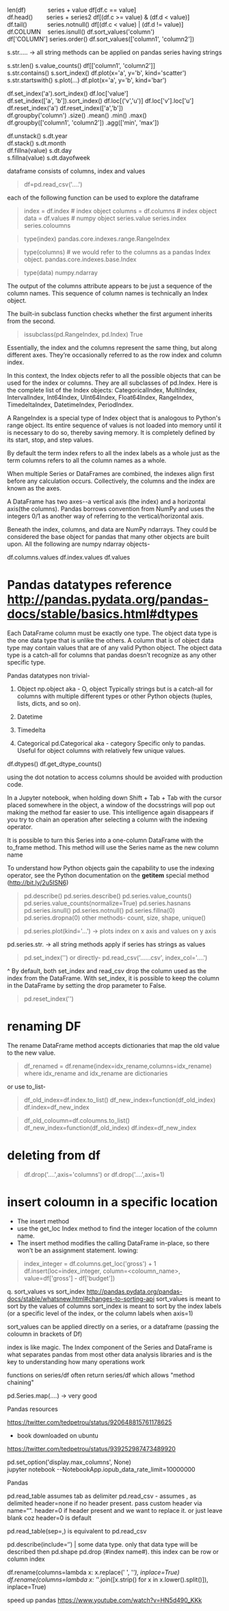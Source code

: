 
  len(df)     &nbsp;&nbsp;&nbsp;&nbsp;&nbsp;&nbsp;&nbsp;&nbsp; &nbsp;&nbsp;           series + value    df[df.c == value]     
  df.head()  &nbsp;&nbsp;&nbsp;&nbsp;&nbsp;&nbsp;  series + series2  df[(df.c >= value) & (df.d < value)]     
  df.tail()  &nbsp;&nbsp;&nbsp;&nbsp;&nbsp;&nbsp;&nbsp;&nbsp;&nbsp;&nbsp;   series.notnull()  df[(df.c < value) | (df.d != value)]     
  df.COLUMN  &nbsp;&nbsp;   series.isnull()   df.sort_values('column')     
  df['COLUMN']  series.order()    df.sort_values(['column1', 'column2'])      

  s.str..... -> all string methods can be applied on pandas series having strings       

  s.str.len()        s.value_counts() df[['column1', 'column2']]     
  s.str.contains()   s.sort_index() df.plot(x='a', y='b', kind='scatter')     
  s.str.startswith() s.plot(...)      df.plot(x='a', y='b', kind='bar')      


  df.set_index('a').sort_index()        df.loc['value']     
  df.set_index(['a', 'b']).sort_index() df.loc[('v','u')]    df.loc['v'].loc['u']     
  df.reset_index('a') df.reset_index(['a','b'])    
  df.groupby('column')                  .size() .mean() .min() .max()     
  df.groupby(['column1', 'column2'])    .agg(['min', 'max'])     


  df.unstack()      s.dt.year     
  df.stack()        s.dt.month    
  df.fillna(value)  s.dt.day   
  s.fillna(value)   s.dt.dayofweek   





dataframe consists of columns, index and values

> df=pd.read_csv('....')

each of the following function can be used to explore the dataframe

> index = df.index   # index object
> columns = df.columns  # index object
> data = df.values   # numpy object
> series.value
> series.index
> series.coloumns


> type(index)
pandas.core.indexes.range.RangeIndex

> type(columns)      #  we would refer to the columns as a pandas Index object.
pandas.core.indexes.base.Index

> type(data)
numpy.ndarray

 The output of the columns attribute appears to be just a sequence of the column names. This sequence of column names is technically an Index object.

The built-in subclass function checks whether the first argument inherits from the second.

> issubclass(pd.RangeIndex, pd.Index)
True

Essentially, the index and the columns represent the same thing, but along different axes. They’re occasionally referred to as the row index and column index.

In this context, the Index objects refer to all the possible objects that can be used for the index or columns. They are all subclasses of pd.Index. Here is the complete list of the Index objects: CategoricalIndex, MultiIndex, IntervalIndex, Int64Index, UInt64Index, Float64Index, RangeIndex, TimedeltaIndex, DatetimeIndex, PeriodIndex.


A RangeIndex is a special type of Index object that is analogous to Python's range object. Its entire sequence of values is not loaded into memory until it is necessary to do so, thereby saving memory. It is completely defined by its start, stop, and step values.


By default the term index refers to all the index labels as a whole just as the term columns refers to all the column names as a whole.

When multiple Series or DataFrames are combined, the indexes align first before any calculation occurs. Collectively, the columns and the index are known as the axes.  

A DataFrame has two axes--a vertical axis (the index) and a horizontal axis(the columns). Pandas borrows convention from NumPy and uses the integers 0/1 as another way of referring to the vertical/horizontal axis.


Beneath the index, columns, and data are NumPy ndarrays. They could be considered the base object for pandas that many other objects are built upon.
All the following are numpy ndarray objects-

df.columns.values
df.index.values
df.values

# Pandas datatypes  reference http://pandas.pydata.org/pandas-docs/stable/basics.html#dtypes

Each DataFrame column must be exactly one type. The object data type is the one data type that is unlike the others. A column that is of object data type may contain values that are of any valid Python object. The object data type is a catch-all for columns that pandas doesn’t recognize as any other specific type.

Pandas datatypes non trivial-
1. Object      np.object       aka - O, object
Typically strings but is a catch-all for columns with multiple different types or other Python objects (tuples, lists, dicts, and so on).

2. Datetime

3. Timedelta

4. Categorical     pd.Categorical     aka - category
Specific only to pandas. Useful for object columns with relatively few unique values.



df.dtypes()
df.get_dtype_counts()


using the dot notation to access columns should be avoided with production code.


In a Jupyter notebook, when holding down Shift + Tab + Tab with the cursor placed somewhere in the object, a window of the docsstrings will pop out making the method far easier to use. This intelligence again disappears if you try to chain an operation after selecting a column with the indexing operator.

It is possible to turn this Series into a one-column DataFrame with the to_frame method. This method will use the Series name as the new column name


To understand how Python objects gain the capability to use the indexing operator, see the Python documentation on the __getitem__ special method (http://bit.ly/2u5ISN6)



>pd.describe()
>pd.series.describe()
>pd.series.value_counts()
>pd.series.value_counts(normalize=True)
>pd.series.hasnans
>pd.series.isnull()
>pd.series.notnull()
>pd.series.fillna(0)
>pd.series.dropna(0)
other methods- count, size, shape, unique()

>pd.series.plot(kind='...') -> plots index on x axis and values on y axis

pd.series.str.  -> all string methods apply if series has strings as values

> pd.set_index('')
or directly-
> pd.read_csv('......csv', index_col='....')

^ By default, both set_index and read_csv drop the column used as the index from the DataFrame. With set_index, it is possible to keep the column in the DataFrame by setting the drop parameter to False.

> pd.reset_index('')


# renaming DF

The rename DataFrame method accepts dictionaries that map the old value to the new value.

> df_renamed = df.rename(index=idx_rename,columns=idx_rename)
  where idx_rename and idx_rename are dictionaries

  or use to_list-

>  df_old_index=df.index.to_list()
>  df_new_index=function(df_old_index)
>  df.index=df_new_index

>  df_old_coloumn=df.coloumns.to_list()
>  df_new_index=function(df_old_index)
>  df.index=df_new_index


# deleting from df

>df.drop('....',axis='columns')
or
>df.drop('....',axis=1)


# insert coloumn in a specific location

* The insert method
*  use the get_loc Index method to find the integer location of the column name.
* The insert method modifies the calling DataFrame in-place, so there won't be an assignment statement. lowing:

> index_integer = df.columns.get_loc('gross') + 1
> df.insert(loc=index_integer, column=<coloumn_name>, value=df['gross'] - df['budget'])


q. sort_values vs sort_index
http://pandas.pydata.org/pandas-docs/stable/whatsnew.html#changes-to-sorting-api
sort_values is meant to sort by the values of columns
sort_index is meant to sort by the index labels (or a specific level of the index, or the column labels when axis=1)

sort_values can be applied directly on a series, or a dataframe (passing the coloumn in brackets of Df)


index is like magic. The Index component of the Series and DataFrame is what separates pandas from most other data analysis libraries and is the key to understanding how many operations work

functions on series/df often return series/df which allows "method chaining"

pd.Series.map(....)  -> very good



Pandas resources

https://twitter.com/tedpetrou/status/920648815761178625
 - book downloaded on ubuntu

https://twitter.com/tedpetrou/status/939252987473489920


pd.set_option('display.max_columns', None)  
jupyter notebook --NotebookApp.iopub_data_rate_limit=10000000

Pandas

pd.read_table   assumes tab as delimiter
pd.read_csv   - assumes , as delimited
header=none if no header present. pass custom header via name=“”. header=0 if header present and we want to replace it. or just leave blank coz header=0 is default

pd.read_table(sep=,) is equivalent to pd.read_csv

pd.describe(include=‘’)  | some data type. only that data type will be described then
pd.shape
pd.drop (#index name#). this index can be row or column index

df.rename(columns=lambda x: x.replace(' ', '_'), inplace=True)
df.rename(columns=lambda x: '_'.join([x.strip() for x in x.lower().split()]), inplace=True)


speed up pandas
https://www.youtube.com/watch?v=HN5d490_KKk
